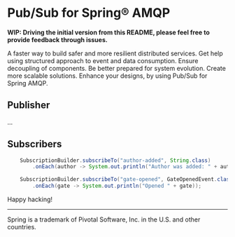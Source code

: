 Pub/Sub for Spring® AMQP
========================

**WIP: Driving the initial version from this README, please feel free to
       provide feedback through issues.**

A faster way to build safer and more resilient distributed services. Get help
using structured approach to event and data consumption. Ensure decoupling of
components. Be better prepared for system evolution. Create more scalable
solutions. Enhance your designs, by using Pub/Sub for Spring AMQP.

Publisher
----------

...

Subscribers
-----------

```java
    SubscriptionBuilder.subscribeTo("author-added", String.class)
        .onEach(author -> System.out.println("Author was added: " + author));
```

```java
    SubscriptionBuilder.subscribeTo("gate-opened", GateOpenedEvent.class)
        .onEach(gate -> System.out.println("Opened " + gate));
```

Happy hacking!

---

Spring is a trademark of Pivotal Software, Inc. in the U.S. and other countries.
